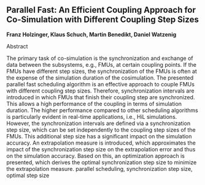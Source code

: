 ## Parallel Fast: An Efficient Coupling Approach for Co-Simulation with Different Coupling Step Sizes

**Franz Holzinger, Klaus Schuch, Martin Benedikt, Daniel Watzenig**

Abstract

The primary task of co-simulation is the synchronization
and exchange of data between the subsystems, e.g.,
FMUs, at certain coupling points. If the FMUs have different
step sizes, the synchronization of the FMUs is often
at the expense of the simulation duration of the cosimulation.
The presented parallel fast scheduling algorithm
is an effective approach to couple FMUs with different
coupling step sizes. Therefore, synchronization intervals
are introduced in which FMUs that finish their coupling
step are synchronized. This allows a high performance
of the coupling in terms of simulation duration.
The higher performance compared to other scheduling algorithms
is particularly evident in real-time applications,
i.e., HiL simulations. However, the synchronization intervals
are defined via a synchronization step size, which
can be set independently to the coupling step sizes of the
FMUs. This additional step size has a significant impact
on the simulation accuracy. An extrapolation measure is
introduced, which approximates the impact of the synchronization
step size on the extrapolation error and thus
on the simulation accuracy. Based on this, an optimization
approach is presented, which derives the optimal synchronization
step size to minimize the extrapolation measure.
parallel scheduling, synchronization step size, optimal
step size
